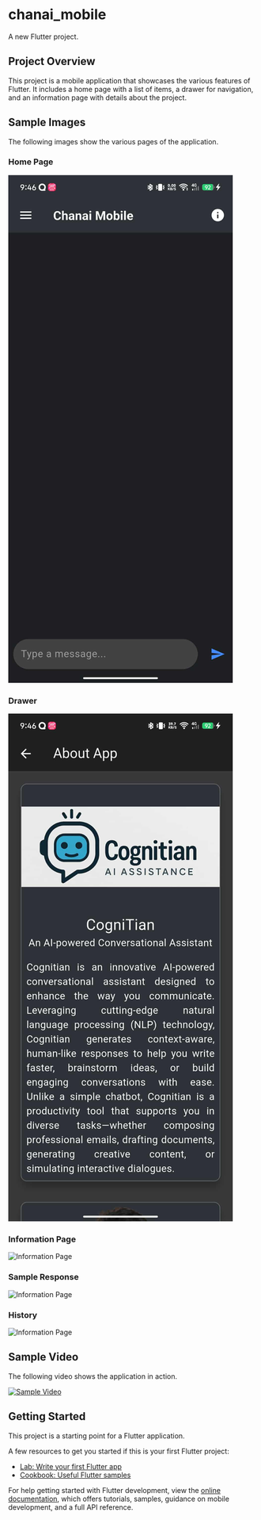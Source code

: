 # chanai_mobile

A new Flutter project.

## Project Overview

This project is a mobile application that showcases the various features of Flutter. It includes a home page with a list of items, a drawer for navigation, and an information page with details about the project.

## Sample Images

The following images show the various pages of the application.

### Home Page

![Home Page](Documentations/intro.jpg)

### Drawer

![Drawer](Documentations/aboutapp.jpg)

### Information Page

![Information Page](Documentations/images/tech_use.jpg)

### Sample Response
![Information Page](Documentations/images/sample_res.jpg)


### History
![Information Page](Documentations/images/history.jpg)
## Sample Video

The following video shows the application in action.

[![Sample Video](Documentations/images/sample_video.gif)](Documentations/sample.mp4)

## Getting Started

This project is a starting point for a Flutter application.

A few resources to get you started if this is your first Flutter project:

- [Lab: Write your first Flutter app](https://docs.flutter.dev/get-started/codelab)
- [Cookbook: Useful Flutter samples](https://docs.flutter.dev/cookbook)

For help getting started with Flutter development, view the
[online documentation](https://docs.flutter.dev/), which offers tutorials,
samples, guidance on mobile development, and a full API reference.


